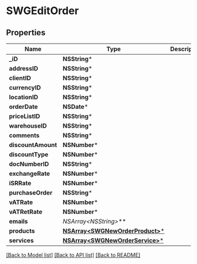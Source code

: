 # SWGEditOrder

## Properties
Name | Type | Description | Notes
------------ | ------------- | ------------- | -------------
**_iD** | **NSString*** |  | 
**addressID** | **NSString*** |  | 
**clientID** | **NSString*** |  | 
**currencyID** | **NSString*** |  | 
**locationID** | **NSString*** |  | 
**orderDate** | **NSDate*** |  | 
**priceListID** | **NSString*** |  | 
**warehouseID** | **NSString*** |  | 
**comments** | **NSString*** |  | [optional] 
**discountAmount** | **NSNumber*** |  | [optional] 
**discountType** | **NSNumber*** |  | [optional] 
**docNumberID** | **NSString*** |  | [optional] 
**exchangeRate** | **NSNumber*** |  | [optional] 
**iSRRate** | **NSNumber*** |  | [optional] 
**purchaseOrder** | **NSString*** |  | [optional] 
**vATRate** | **NSNumber*** |  | [optional] 
**vATRetRate** | **NSNumber*** |  | [optional] 
**emails** | **NSArray&lt;NSString*&gt;*** |  | [optional] 
**products** | [**NSArray&lt;SWGNewOrderProduct&gt;***](SWGNewOrderProduct.md) |  | [optional] 
**services** | [**NSArray&lt;SWGNewOrderService&gt;***](SWGNewOrderService.md) |  | [optional] 

[[Back to Model list]](../README.md#documentation-for-models) [[Back to API list]](../README.md#documentation-for-api-endpoints) [[Back to README]](../README.md)



